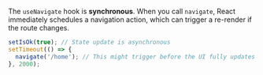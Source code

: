The `useNavigate` hook is **synchronous**. When you call `navigate`, React immediately schedules a navigation action, which can trigger a re-render if the route changes.
```jsx
setIsOk(true); // State update is asynchronous
setTimeout(() => {
  navigate('/home'); // This might trigger before the UI fully updates
}, 2000);

```